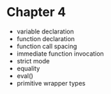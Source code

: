# Chapter 4

- variable declaration
- function declaration
- function call spacing
- immediate function invocation
- strict mode
- equality
- eval()
- primitive wrapper types
